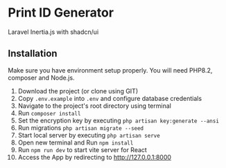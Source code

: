 # Print ID Generator

Laravel Inertia.js with shadcn/ui

## Installation

Make sure you have environment setup properly.
You will need PHP8.2, composer and Node.js.

1. Download the project (or clone using GIT)
2. Copy `.env.example` into `.env` and configure database credentials
3. Navigate to the project's root directory using terminal
4. Run `composer install`
5. Set the encryption key by executing `php artisan key:generate --ansi`
6. Run migrations `php artisan migrate --seed`
7. Start local server by executing `php artisan serve`
8. Open new terminal and Run `npm install`
9. Run `npm run dev` to start vite server for React
10. Access the App by redirecting to <http://127.0.0.1:8000>
